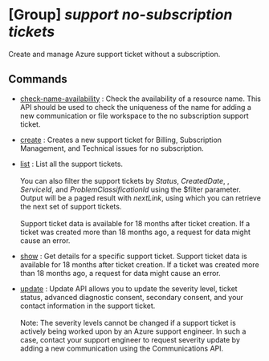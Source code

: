 # [Group] _support no-subscription tickets_

Create and manage Azure support ticket without a subscription.

## Commands

- [check-name-availability](/Commands/support/no-subscription/tickets/_check-name-availability.md)
: Check the availability of a resource name. This API should be used to check the uniqueness of the name for adding a new communication or file workspace to the no subscription support ticket.

- [create](/Commands/support/no-subscription/tickets/_create.md)
: Creates a new support ticket for Billing, Subscription Management, and Technical issues for no subscription.

- [list](/Commands/support/no-subscription/tickets/_list.md)
: List all the support tickets. <br/><br/>You can also filter the support tickets by <i>Status</i>, <i>CreatedDate</i>, , <i>ServiceId</i>, and <i>ProblemClassificationId</i> using the $filter parameter. Output will be a paged result with <i>nextLink</i>, using which you can retrieve the next set of support tickets. <br/><br/>Support ticket data is available for 18 months after ticket creation. If a ticket was created more than 18 months ago, a request for data might cause an error.

- [show](/Commands/support/no-subscription/tickets/_show.md)
: Get details for a specific support ticket. Support ticket data is available for 18 months after ticket creation. If a ticket was created more than 18 months ago, a request for data might cause an error.

- [update](/Commands/support/no-subscription/tickets/_update.md)
: Update API allows you to update the severity level, ticket status, advanced diagnostic consent, secondary consent, and your contact information in the support ticket.<br/><br/>Note: The severity levels cannot be changed if a support ticket is actively being worked upon by an Azure support engineer. In such a case, contact your support engineer to request severity update by adding a new communication using the Communications API.
